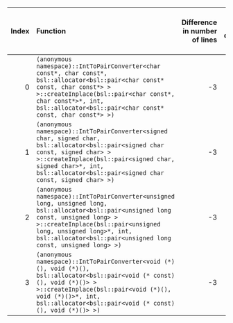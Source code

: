 |   Index | Function                                                                                                                                                                                                                                                                 |   Difference in number of lines |   Function size difference in bytes | Disassembly                                                             |   Number of lines in assumed build | Number of bytes in assumed build   |   Number of lines in ignored build | Number of bytes in ignored build   |
|--------:|:-------------------------------------------------------------------------------------------------------------------------------------------------------------------------------------------------------------------------------------------------------------------------|--------------------------------:|------------------------------------:|:------------------------------------------------------------------------|-----------------------------------:|:-----------------------------------|-----------------------------------:|:-----------------------------------|
|       0 | `(anonymous namespace)::IntToPairConverter<char const*, char const*, bsl::allocator<bsl::pair<char const* const, char const*> > >::createInplace(bsl::pair<char const*, char const*>*, int, bsl::allocator<bsl::pair<char const* const, char const*> >)`                 |                              -3 |                                 -16 | [Assumed](0.assume.s.txt), [Ignored](0.none.s.txt), [Diff](0.diff.html) |                                176 | 5,747,312                          |                                192 | 5,747,360                          |
|       1 | `(anonymous namespace)::IntToPairConverter<signed char, signed char, bsl::allocator<bsl::pair<signed char const, signed char> > >::createInplace(bsl::pair<signed char, signed char>*, int, bsl::allocator<bsl::pair<signed char const, signed char> >)`                 |                              -3 |                                 -16 | [Assumed](1.assume.s.txt), [Ignored](1.none.s.txt), [Diff](1.diff.html) |                                160 | 5,739,728                          |                                176 | 5,739,728                          |
|       2 | `(anonymous namespace)::IntToPairConverter<unsigned long, unsigned long, bsl::allocator<bsl::pair<unsigned long const, unsigned long> > >::createInplace(bsl::pair<unsigned long, unsigned long>*, int, bsl::allocator<bsl::pair<unsigned long const, unsigned long> >)` |                              -3 |                                 -16 | [Assumed](2.assume.s.txt), [Ignored](2.none.s.txt), [Diff](2.diff.html) |                                176 | 5,743,184                          |                                192 | 5,743,216                          |
|       3 | `(anonymous namespace)::IntToPairConverter<void (*)(), void (*)(), bsl::allocator<bsl::pair<void (* const)(), void (*)()> > >::createInplace(bsl::pair<void (*)(), void (*)()>*, int, bsl::allocator<bsl::pair<void (* const)(), void (*)()> >)`                         |                              -3 |                                 -16 | [Assumed](3.assume.s.txt), [Ignored](3.none.s.txt), [Diff](3.diff.html) |                                176 | 5,755,296                          |                                192 | 5,755,408                          |